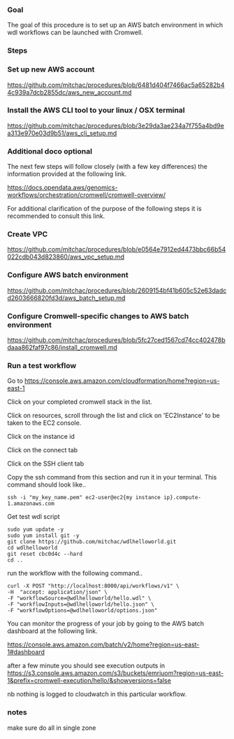
### Goal 
The goal of this procedure is to set up an AWS batch environment in which wdl workflows can be launched with Cromwell. 

### Steps

### Set up new AWS account

https://github.com/mitchac/procedures/blob/6481d404f7466ac5a65282b44c939a7dcb2855dc/aws_new_account.md

### Install the AWS CLI tool to your linux / OSX terminal

https://github.com/mitchac/procedures/blob/3e29da3ae234a7f755a4bd9ea313e970e03d9b51/aws_cli_setup.md

### Additional doco optional

The next few steps will follow closely (with a few key differences) the information provided at the following link. 

https://docs.opendata.aws/genomics-workflows/orchestration/cromwell/cromwell-overview/

For additional clarification of the purpose of the following steps it is recommended to consult this link. 

### Create VPC

https://github.com/mitchac/procedures/blob/e0564e7912ed4473bbc66b54022cdb043d823860/aws_vpc_setup.md

### Configure AWS batch environment

https://github.com/mitchac/procedures/blob/2609154bf41b605c52e63dadcd2603666820fd3d/aws_batch_setup.md

### Configure Cromwell-specific changes to AWS batch environment

https://github.com/mitchac/procedures/blob/5fc27ced1567cd74cc402478bdaaa862faf97c86/install_cromwell.md

### Run a test workflow

Go to https://console.aws.amazon.com/cloudformation/home?region=us-east-1

Click on your completed cromwell stack in the list.

Click on resources, scroll through the list and click on 'EC2Instance' to be taken to the EC2 console.

Click on the instance id

Click on the connect tab

Click on the SSH client tab 

Copy the ssh command from this section and run it in your terminal. This command should look like..

```
ssh -i "my_key_name.pem" ec2-user@ec2{my instance ip}.compute-1.amazonaws.com
```
Get test wdl script 
```
sudo yum update -y
sudo yum install git -y
git clone https://github.com/mitchac/wdlhelloworld.git
cd wdlhelloworld
git reset cbc0d4c --hard
cd ..
```
run the workflow with the following command..
```
curl -X POST "http://localhost:8000/api/workflows/v1" \
-H  "accept: application/json" \
-F "workflowSource=@wdlhelloworld/hello.wdl" \
-F "workflowInputs=@wdlhelloworld/hello.json" \
-F "workflowOptions=@wdlhelloworld/options.json"
```
You can monitor the progress of your job by going to the AWS batch dashboard at the following link.

https://console.aws.amazon.com/batch/v2/home?region=us-east-1#dashboard

after a few minute you should see execution outputs in 
https://s3.console.aws.amazon.com/s3/buckets/emriuom?region=us-east-1&prefix=cromwell-execution/hello/&showversions=false

nb nothing is logged to cloudwatch in this particular workflow.

### notes
make sure do all in single zone 
